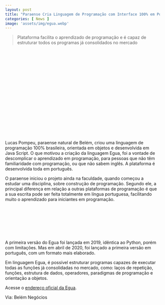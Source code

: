 ```yaml
---
layout: post
title: "Paraense Cria Linguagem de Programação com Interface 100% em Português"
categories: [ News ]
image: 'assets/img/egua.webp'
---
```


> Plataforma facilita o aprendizado de programação e é capaz de estruturar todos os programas já consolidados no mercado


<!-- QUADRADO -->
<script async src="//pagead2.googlesyndication.com/pagead/js/adsbygoogle.js"></script>
<ins class="adsbygoogle"
style="display:inline-block;width:336px;height:280px"
data-ad-client="ca-pub-2838251107855362"
data-ad-slot="5351066970"></ins>
<script>
(adsbygoogle = window.adsbygoogle || []).push({});
</script>

Lucas Pompeu, paraense natural de Belém, criou uma linguagem de programação 100% brasileira, orientada em objetos e desenvolvida em Java Script. O que motivou a criação da linguagem Egua, foi a vontade de descomplicar o aprendizado em programação, para pessoas que não têm familiaridade com programação, ou que não sabem inglês. A plataforma é desenvolvida toda em português.

O paraense iniciou o projeto ainda na faculdade, quando começou a estudar uma disciplina, sobre construção de programação. Segundo ele, a principal diferença em relação a outras plataformas de programação é que a sua escrita pode ser feita totalmente em língua portuguesa, facilitando muito o aprendizado para iniciantes em programação.

<!-- MINI ANÚNCIO -->
<script async src="//pagead2.googlesyndication.com/pagead/js/adsbygoogle.js"></script>
<!-- Games Root -->
<ins class="adsbygoogle"
style="display:inline-block;width:730px;height:95px"
data-ad-client="ca-pub-2838251107855362"
data-ad-slot="5351066970"></ins>
<script>
(adsbygoogle = window.adsbygoogle || []).push({});
</script>

A primeira versão do Egua foi lançada em 2019, idêntica ao Python, porém com limitações. Mas em abril de 2020, foi lançado a primeira versão em português, com um formato mais elaborado.

Em linguagem Egua, é possível estruturar programas capazes de executar todas as funções já consolidadas no mercado, como: laços de repetição, funções, estrutura de dados, operadores, paradigmas de programação e orientação a objetos.

Acesse o [endereço oficial da Egua](https://egua.tech/).

<!-- RETANGULO LARGO 2 -->
<script async src="//pagead2.googlesyndication.com/pagead/js/adsbygoogle.js"></script>
<ins class="adsbygoogle"
style="display:block; text-align:center;"
data-ad-layout="in-article"
data-ad-format="fluid"
data-ad-client="ca-pub-2838251107855362"
data-ad-slot="8549252987"></ins>
<script>
(adsbygoogle = window.adsbygoogle || []).push({});
</script>


Via: Belém Negócios

